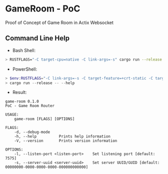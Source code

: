 # GameRoom - PoC

Proof of Concept of Game Room in Actix Websocket

## Command Line Help

- Bash Shell:

```bash
> RUSTFLAGS="-C target-cpu=native -C link-args=-s" cargo run --release -- --help
```

- PowerShell:

```powershell
> $env:RUSTFLAGS="-C link-args=-s -C target-feature=+crt-static -C target-cpu=native"
> cargo run --release -- --help
```

- Result:

```text
game-room 0.1.0
PoC - Game Room Router

USAGE:
    game-room [FLAGS] [OPTIONS]

FLAGS:
    -d, --debug-mode    
    -h, --help          Prints help information
    -V, --version       Prints version information

OPTIONS:
    -l, --listen-port <listen-port>    Set listening port [default: 7575]
    -s, --server-uuid <server-uuid>    Set server UUID/GUID [default: 00000000-0000-0000-0000-000000000000]
```
